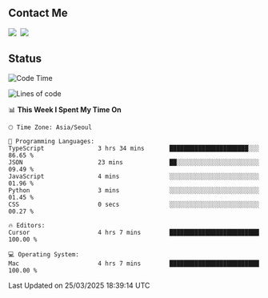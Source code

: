 ## Contact Me
<a href="https://instagram.com/_hongrok"><img src="https://img.shields.io/badge/Instagram-E4405F?style=for-the-badge&logo=Instagram&logoColor=white"/></a>&nbsp;
<img src="https://img.shields.io/badge/HongRok @hlog2e-5865F2?style=for-the-badge&logo=Discord&logoColor=white"/>&nbsp;

## Status

<!--START_SECTION:waka-->
![Code Time](http://img.shields.io/badge/Code%20Time-858%20hrs%2015%20mins-blue)

![Lines of code](https://img.shields.io/badge/From%20Hello%20World%20I%27ve%20Written-649.0%20thousand%20lines%20of%20code-blue)

📊 **This Week I Spent My Time On** 

```text
🕑︎ Time Zone: Asia/Seoul

💬 Programming Languages: 
TypeScript               3 hrs 34 mins       ██████████████████████░░░   86.65 % 
JSON                     23 mins             ██░░░░░░░░░░░░░░░░░░░░░░░   09.49 % 
JavaScript               4 mins              ░░░░░░░░░░░░░░░░░░░░░░░░░   01.96 % 
Python                   3 mins              ░░░░░░░░░░░░░░░░░░░░░░░░░   01.45 % 
CSS                      0 secs              ░░░░░░░░░░░░░░░░░░░░░░░░░   00.27 % 

🔥 Editors: 
Cursor                   4 hrs 7 mins        █████████████████████████   100.00 % 

💻 Operating System: 
Mac                      4 hrs 7 mins        █████████████████████████   100.00 % 
```


 Last Updated on 25/03/2025 18:39:14 UTC
<!--END_SECTION:waka-->
